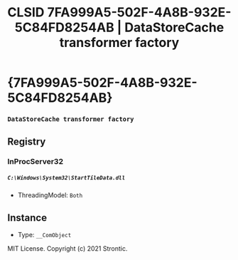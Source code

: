 ﻿---
title: "CLSID 7FA999A5-502F-4A8B-932E-5C84FD8254AB | DataStoreCache transformer factory"
excerpt: What is COM-Object CLSID 7FA999A5-502F-4A8B-932E-5C84FD8254AB?
---

# {7FA999A5-502F-4A8B-932E-5C84FD8254AB}

### `DataStoreCache transformer factory`

## Registry


### InProcServer32

##### `C:\Windows\System32\StartTileData.dll`
* ThreadingModel: `Both`

## Instance

* Type: `__ComObject`

MIT License. Copyright (c) 2021 Strontic.


